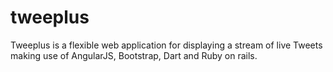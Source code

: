 tweeplus
========

Tweeplus is a flexible web application for displaying a stream of live Tweets making use of AngularJS, Bootstrap, Dart and Ruby on rails.
